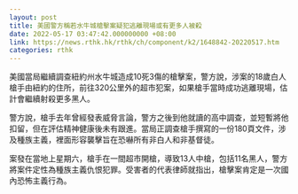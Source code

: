 ```yaml
---
layout: post
title: 美國警方稱若水牛城槍擊案疑犯逃離現場或有更多人被殺
date: 2022-05-17 03:47:42.000000000 +08:00
link: https://news.rthk.hk/rthk/ch/component/k2/1648842-20220517.htm
categories: rthk
---
```


美國當局繼續調查紐約州水牛城造成10死3傷的槍擊案，警方說，涉案的18歲白人槍手由紐約的住所，前往320公里外的超市犯案，如果槍手當時成功逃離現場，估計會繼續射殺更多黑人。

警方說，槍手去年曾經發表威脅言論，警方之後到他就讀的高中調查，並短暫將他扣留，但在評估精神健康後未有跟進。當局正調查槍手撰寫的一份180頁文件，涉及種族主義，裡面形容襲擊旨在恐嚇所有非白人和非基督徒。

案發在當地上星期六，槍手在一間超市開槍，導致13人中槍，包括11名黑人，警方將案件定性為種族主義仇恨犯罪。受害者的代表律師就指出，槍擊案肯定是一次國內恐怖主義行為。

